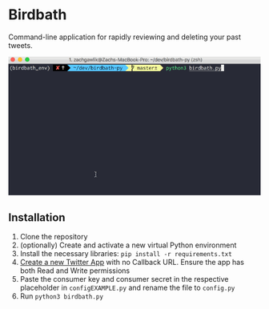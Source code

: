# Birdbath

Command-line application for rapidly reviewing and deleting your past tweets.

![demo](demo.gif)

## Installation

1. Clone the repository
2. (optionally) Create and activate a new virtual Python environment
3. Install the necessary libraries: `pip install -r requirements.txt`
4. [Create a new Twitter App](https://apps.twitter.com/) with no Callback URL. Ensure the app has both Read and Write permissions
5. Paste the consumer key and consumer secret in the respective placeholder in `configEXAMPLE.py` and rename the file to `config.py`
6. Run `python3 birdbath.py`

